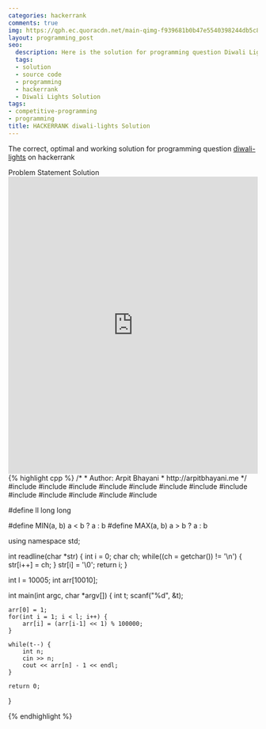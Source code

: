 ```yaml
---
categories: hackerrank
comments: true
img: https://qph.ec.quoracdn.net/main-qimg-f939681b0b47e5540398244db5c8966f?convert_to_webp=true
layout: programming_post
seo:
  description: Here is the solution for programming question Diwali Lights on hackerrank
  tags:
  - solution
  - source code
  - programming
  - hackerrank
  - Diwali Lights Solution
tags:
- competitive-programming
- programming
title: HACKERRANK diwali-lights Solution
---
```

The correct, optimal and working solution for programming question [diwali-lights](https://www.hackerrank.com/challenges/diwali-lights) on hackerrank

<div class="ui secondary pointing large menu">
  <a class="grey item" data-tab="problem-statement">
    Problem Statement
  </a>
  <a class="active item grey" data-tab="solution">
    Solution
  </a>
</div>
<div class="ui bottom attached tab" data-tab="problem-statement">
    <iframe src="https://www.hackerrank.com/challenges/diwali-lights" width="100%" height="600px" style="overflow: scroll; border: none;"></iframe>
</div>
<div class="ui bottom attached active tab" data-tab="solution">
{% highlight cpp %}
/*
 *  Author: Arpit Bhayani
 *  http://arpitbhayani.me
 */
#include <cmath>
#include <cstdio>
#include <cstdlib>
#include <climits>
#include <deque>
#include <iostream>
#include <list>
#include <limits>
#include <map>
#include <queue>
#include <set>
#include <stack>
#include <vector>

#define ll long long

#define MIN(a, b) a < b ? a : b
#define MAX(a, b) a > b ? a : b

using namespace std;

int readline(char *str) {
    int i = 0;
    char ch;
    while((ch = getchar()) != '\n') {
        str[i++] = ch;
    }
    str[i] = '\0';
    return i;
}

int l = 10005;
int arr[10010];

int main(int argc, char *argv[]) {
    int t;
    scanf("%d", &t);

    arr[0] = 1;
    for(int i = 1; i < l; i++) {
        arr[i] = (arr[i-1] << 1) % 100000;
    }

    while(t--) {
        int n;
        cin >> n;
        cout << arr[n] - 1 << endl;
    }

    return 0;
}

{% endhighlight %}
</div>
